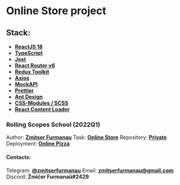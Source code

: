 # Online Store project

## Stack:

- **[ReactJS 18](https://reactjs.org)**
- **[TypeScript](https://www.typescriptlang.org)**
- **[Jest](https://jestjs.io)**
- **[React Router v6](https://reactrouter.com)**
- **[Redux Toolkit](https://redux-toolkit.js.org)**
- **[Axios](https://axios-http.com)**
- **[MockAPI](https://mockapi.io)**
- **[Prettier](https://prettier.io)**
- **[Ant Design](https://ant.design)**
- **[CSS-Modules / SCSS](https://sass-lang.com)**
- **[React Content Loader](https://github.com/danilowoz/react-content-loader)**

### Rolling Scopes School (2022Q1)

Author: **[Zmitser Furmanau](https://github.com/zmitserfurmanau)**
Task: **[Online Store](https://github.com/rolling-scopes-school/tasks/tree/master/tasks/online-store)**
Repository: **[Private](https://github.com/rolling-scopes-school/zmitserfurmanau-JSFE2022Q1/tree/online-store)**
Deployment: **[Online Pizza](https://rolling-scopes-school.github.io/zmitserfurmanau-JSFE2022Q1/online-store/src)**

#### Contacts:

Telegram: **[@zmitserfurmanau](https://t.me/zmitserfurmanau)**
Email: **[zmitserfurmanau@gmail.com](mailto:zmitserfurmanau@gmail.com)**
Discord: **Źmićer Furmanaŭ#2429**
